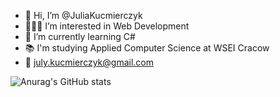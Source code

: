 - 👋 Hi, I’m @JuliaKucmierczyk
- 👩🏻‍💻 I’m interested in Web Development
- 🌱 I’m currently learning C#
- 📚 I'm studying Applied Computer Science at WSEI Cracow
- 📧 july.kucmierczyk@gmail.com

![Anurag's GitHub stats](https://github-readme-stats.vercel.app/api?username=JuliaKucmierczyk&show_icons=true&theme=gruvbox_light)
